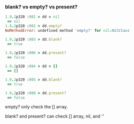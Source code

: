 ### blank? vs empty? vs present?



```ruby
1.9.2p320 :001 > dd = nil
 => nil
1.9.2p320 :002 > dd.empty?
NoMethodError: undefined method 'empty?' for nil:NilClass

1.9.2p320 :003 > dd.blank?
 => true
 
1.9.2p320 :006 > dd.present?
 => false

1.9.2p320 :004 > dd = []
 => []

1.9.2p320 :005 > dd.blank?
 => true

1.9.2p320 :008 > dd.present?
 => false
```

empty? only check the [] array. 

blank? and present? can check [] array, nil, and ''
